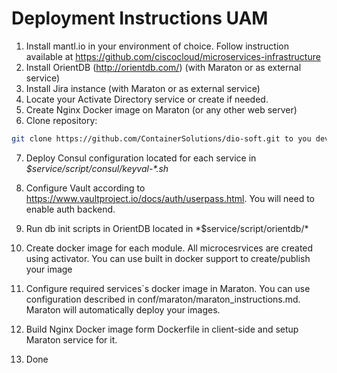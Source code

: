# Deployment Instructions UAM

1.	Install mantl.io in your environment of choice.
Follow instruction available at https://github.com/ciscocloud/microservices-infrastructure
2.	Install OrientDB (http://orientdb.com/) (with Maraton or as external service)
3.	Install Jira instance (with Maraton or as external service)
4.	Locate your Activate Directory service or create if needed.
5.	Create Nginx Docker image on Maraton (or any other web server)
6.	Clone repository:
```bash 
git clone https://github.com/ContainerSolutions/dio-soft.git to you development/build environment
```
7.	Deploy Consul configuration located for each service in *$service/script/consul/keyval-\*.sh*
8.	Configure Vault according to https://www.vaultproject.io/docs/auth/userpass.html. You will need to enable auth backend.
9.	Run db init scripts in OrientDB located in *$service/script/orientdb/\*
10.	Create docker image for each module. All microcesrvices are created using activator. You can use built in docker support to create/publish your image
11.	Configure required services`s docker image in Maraton. You can use configuration described in conf/maraton/maraton_instructions.md. Maraton will automatically deploy your images.
12.	Build Nginx Docker image form Dockerfile in client-side and setup Maraton service for it.

13. Done
